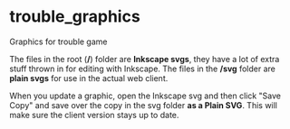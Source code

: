 # trouble_graphics
Graphics for trouble game

The files in the root (**/**) folder are **Inkscape svgs**, they have a lot of extra stuff thrown in for editing with Inkscape.
The files in the **/svg** folder are **plain svgs** for use in the actual web client. 

When you update a graphic, open the Inkscape svg and then click "Save Copy" and save over the copy in the svg folder **as a Plain SVG**. This will make sure the client version stays up to date.
